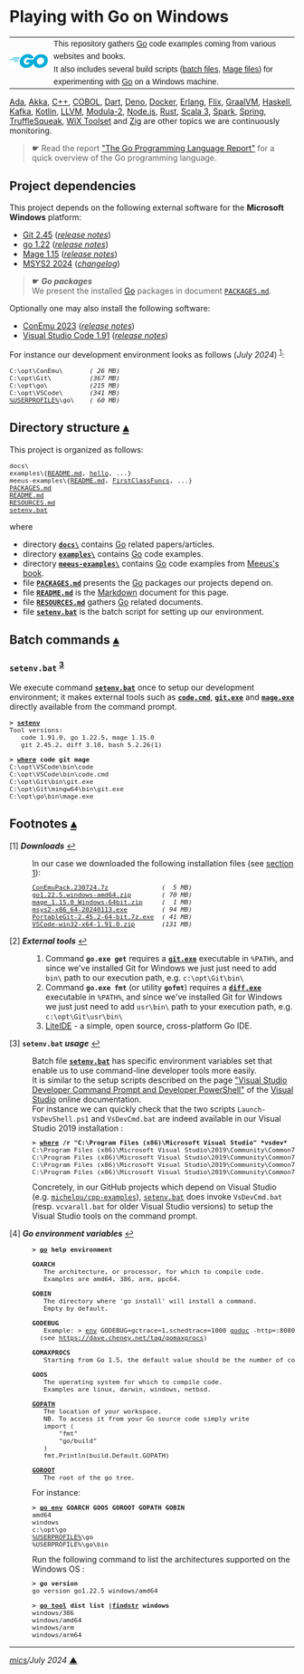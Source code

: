 # <span id="top">Playing with Go on Windows</span>

<table style="font-family:Helvetica,Arial;line-height:1.6;">
  <tr>
  <td style="border:0;padding:0 10px 0 0;min-width:25%;"><a href="https://golang.org/" rel="external"><img src="./docs/images/go-logo-blue.svg" width="120" alt="Go project"/></a></td>
  <td style="border:0;padding:0;vertical-align:text-top;">This repository gathers <a href="https://golang.org/" rel="external">Go</a> code examples coming from various websites and books.<br/>
  It also includes several build scripts (<a href="https://en.wikibooks.org/wiki/Windows_Batch_Scripting" rel="external">batch files</a>, <a href="https://magefile.org/magefiles/" rel="external">Mage files</a>) for experimenting with <a href="https://golang.org/" rel="external">Go</a> on a Windows machine.</td>
  </tr>
</table>

[Ada][ada_examples], [Akka][akka_examples], [C++][cpp_examples], [COBOL][cobol_examples],  [Dart][dart_examples], [Deno][deno_examples], [Docker][docker_examples], [Erlang][erlang_examples], [Flix][flix_examples], [GraalVM][graalvm_examples], [Haskell][haskell_examples], [Kafka][kafka_examples], [Kotlin][kotlin_examples], [LLVM][llvm_examples], [Modula-2][m2_examples], [Node.js][nodejs_examples], [Rust][rust_examples], [Scala 3][scala3_examples], [Spark][spark_examples], [Spring][spring_examples], [TruffleSqueak][trufflesqueak_examples], [WiX Toolset][wix_examples] and [Zig][zig_examples] are other topics we are continuously monitoring.

> **&#9755;** Read the report <a href="https://kuree.gitbooks.io/the-go-programming-language-report/content/" rel="external">"The Go Programming Language Report"</a> for a quick overview of the Go programming language.

## <span id="proj_deps">Project dependencies</span>

This project depends on the following external software for the **Microsoft Windows** platform:

- [Git 2.45][git_downloads] ([*release notes*][git_relnotes])
- [go 1.22][golang_downloads] ([*release notes*][golang_relnotes])
- [Mage 1.15][mage_downloads] ([*release notes*][mage_relnotes])
- [MSYS2 2024][msys2_downloads] ([*changelog*][msys2_changelog])

> **&#9755;** ***Go packages***<br/>
> We present the installed [Go][golang] packages in document [`PACKAGES.md`](./PACKAGES.md).

Optionally one may also install the following software:

- [ConEmu 2023][conemu_downloads] ([*release notes*][conemu_relnotes])
- [Visual Studio Code 1.91][vscode_downloads] ([*release notes*][vscode_relnotes])

For instance our development environment looks as follows (*July 2024*) <sup id="anchor_01">[1](#footnote_01)</sup>:

<pre style="font-size:80%;">
C:\opt\ConEmu\       <i>( 26 MB)</i>
C:\opt\Git\          <i>(367 MB)</i>
C:\opt\go\           <i>(215 MB)</i>
C:\opt\VSCode\       <i>(341 MB)</i>
<a href="https://en.wikipedia.org/wiki/Environment_variable#Default_values" rel="external">%USERPROFILE%</a>\go\    <i>( 60 MB)</i>
</pre>
<!--
go1.14   -> 334 MB, go1.15   -> 369 MB, go1.16   -> 387 MB, go1.17 -> 407 MB
go1.18.1 -> 427 MB, go1.18.2 -> 345 MB, go1.18.4 -> 423 MB, go1.19 -> 451 MB
go1.19.2 -> 451 MB, go1.20.2 -> 245 MB, go1.20.3 -> 246 MB, go1.20.4 -> 246 MB
go1.20.5 -> 246 MB, go1.20.6 -> 246 MB, go1.21.0 -> 206 MB, go1.21.1 -> 206 MB
go1.21.2 -> 206 MB, go1.21.5 -> 206 MB, go1.21.6 -> 206 MB, go1.22.0 -> 215 MB
go1.22.2 -> 215 MB, go1.22.5 -> 215 MB
-->

## <span id="structure">Directory structure</span> [**&#x25B4;**](#top)

This project is organized as follows:

<pre style="font-size:80%;">
docs\
examples\{<a href="./examples/README.md">README.md</a>, <a href="./examples/hello/">hello</a>, ...}
meeus-examples\{<a href="./meeus-examples/README.md">README.md</a>, <a href="./meeus-examples/FirstClassFuncs/">FirstClassFuncs</a>, ...}
<a href="PACKAGES.md">PACKAGES.md</a>
<a href="README.md">README.md</a>
<a href="RESOURCES.md">RESOURCES.md</a>
<a href="setenv.bat">setenv.bat</a>
</pre>

where

- directory [**`docs\`**](docs/) contains [Go][golang] related papers/articles.
- directory [**`examples\`**](examples/) contains [Go][golang] code examples.
- directory [**`meeus-examples\`**](meeus-examples/) contains [Go][golang] code examples from [Meeus's book][book_meeus].
- file [**`PACKAGES.md`**](PACKAGES.md) presents the [Go][golang] packages our projects depend on.
- file [**`README.md`**](README.md) is the [Markdown][github_markdown] document for this page.
- file [**`RESOURCES.md`**](RESOURCES.md) gathers [Go][golang] related documents.
- file [**`setenv.bat`**](setenv.bat) is the batch script for setting up our environment.


## <span id="commands">Batch commands</span> [**&#x25B4;**](#top)

### **`setenv.bat`** <sup id="anchor_03">[3](#footnote_03)</sup>

We execute command [**`setenv.bat`**](setenv.bat) once to setup our development environment; it makes external tools such as [**`code.cmd`**][code_cli], [**`git.exe`**][git_cli] and [**`mage.exe`**][mage_cli] directly available from the command prompt.

<pre style="font-size:80%;">
<b>&gt; <a href="setenv.bat">setenv</a></b>
Tool versions:
   code 1.91.0, go 1.22.5, mage 1.15.0
   git 2.45.2, diff 3.10, bash 5.2.26(1)

<b>&gt; <a href="https://docs.microsoft.com/en-us/windows-server/administration/windows-commands/where_1" rel="external">where</a> code git mage</b>
C:\opt\VSCode\bin\code
C:\opt\VSCode\bin\code.cmd
C:\opt\Git\bin\git.exe
C:\opt\Git\mingw64\bin\git.exe
C:\opt\go\bin\mage.exe
</pre>

## <span id="footnotes">Footnotes</span> [**&#x25B4;**](#top)

<span id="footnote_01">[1]</span> ***Downloads*** [↩](#anchor_01)

<dl><dd>
In our case we downloaded the following installation files (see <a href="#proj_deps">section 1</a>):
</dd>
<dd>
<pre style="font-size:80%;">
<a href="https://github.com/Maximus5/ConEmu/releases/tag/v23.07.24" rel="external">ConEmuPack.230724.7z</a>              <i>(  5 MB)</i>
<a href="https://golang.org/dl/#stable" rel="external">go1.22.5.windows-amd64.zip</a>        <i>( 70 MB)</i>
<a href="https://github.com/magefile/mage/releases" rel="external">mage_1.15.0_Windows-64bit.zip</a>     <i>(  1 MB)</i>
<a href="http://repo.msys2.org/distrib/x86_64/">msys2-x86_64-20240113.exe</a>         <i>( 94 MB)</i>
<a href="https://git-scm.com/download/win" rel="external">PortableGit-2.45.2-64-bit.7z.exe</a>  <i>( 41 MB)</i>
<a href="https://code.visualstudio.com/Download#" rel="external">VSCode-win32-x64-1.91.0.zip</a>       <i>(131 MB)</i>
</pre>
</dd></dl>

<span id="footnote_02">[2]</span> ***External tools*** [↩](#anchor_02)

<dl><dd>
<ol>
<li>Command <b><code>go.exe get</code></b> requires a <a href="https://git-scm.com/docs/git"><b><code>git.exe</code></b></a> executable in <code>%PATH%</code>, and since we've installed Git for Windows we just just need to add <code>bin\</code> path to our execution path,
      e.g. <code>c:\opt\Git\bin\</code>
</li>
<li>Command <b><code>go.exe fmt</code></b> (or utility <b><code>gofmt</code></b>) requires a <a href="https://www.gnu.org/software/diffutils/manual/html_node/Invoking-diff.html"><b><code>diff.exe</code></b></a> executable in <code>%PATH%</code>, and since we've installed Git for Windows we just just need to add <code>usr\bin\</code> path to your execution path,
      e.g. <code>c:\opt\Git\usr\bin\</code>
</li>
<li><a href="http://liteide.org/en/">LiteIDE</a> - a simple, open source, cross-platform Go IDE.
</li>
</ol>
</dd></dl>

<span id="footnote_03">[3]</span> **`setenv.bat` *usage*** [↩](#anchor_03)

<dl><dd>
Batch file <a href=./setenv.bat><code><b>setenv.bat</b></code></a> has specific environment variables set that enable us to use command-line developer tools more easily.
</dd>
<dd>It is similar to the setup scripts described on the page <a href="https://learn.microsoft.com/en-us/visualstudio/ide/reference/command-prompt-powershell" rel="external">"Visual Studio Developer Command Prompt and Developer PowerShell"</a> of the <a href="https://learn.microsoft.com/en-us/visualstudio/windows" rel="external">Visual Studio</a> online documentation.
</dd>
<dd>
For instance we can quickly check that the two scripts <code>Launch-VsDevShell.ps1</code> and <code>VsDevCmd.bat</code> are indeed available in our Visual Studio 2019 installation :
<pre style="font-size:80%;">
<b>&gt; <a href="https://learn.microsoft.com/en-us/windows-server/administration/windows-commands/where" rel="external">where</a> /r "C:\Program Files (x86)\Microsoft Visual Studio" *vsdev*</b>
C:\Program Files (x86)\Microsoft Visual Studio\2019\Community\Common7\Tools\Launch-VsDevShell.ps1
C:\Program Files (x86)\Microsoft Visual Studio\2019\Community\Common7\Tools\VsDevCmd.bat
C:\Program Files (x86)\Microsoft Visual Studio\2019\Community\Common7\Tools\vsdevcmd\core\vsdevcmd_end.bat
C:\Program Files (x86)\Microsoft Visual Studio\2019\Community\Common7\Tools\vsdevcmd\core\vsdevcmd_start.bat
</pre>
</dd>
<dd>
Concretely, in our GitHub projects which depend on Visual Studio (e.g. <a href="https://github.com/michelou/cpp-examples"><code>michelou/cpp-examples</code></a>), <a href="./setenv.bat"><code>setenv.bat</code></a> does invoke <code>VsDevCmd.bat</code> (resp. <code>vcvarall.bat</code> for older Visual Studio versions) to setup the Visual Studio tools on the command prompt. 
</dd></dl>

<span id="footnote_04">[4]</span> ***Go environment variables*** [↩](#anchor_04)

<dl><dd>
<pre style="font-size:80%;">
<b>&gt; <a href="https://golang.org/cmd/go/">go</a> help environment</b>
&nbsp;
<b>GOARCH</b>
   The architecture, or processor, for which to compile code.
   Examples are amd64, 386, arm, ppc64.
&nbsp;
<b>GOBIN</b>
   The directory where 'go install' will install a command.
   Empty by default.
&nbsp;
<b>GODEBUG</b>
   Example: &gt; <a href="https://man7.org/linux/man-pages/man1/env.1.html" rel="external">env</a> GODEBUG=gctrace=1,schedtrace=1000 <a href="https://pkg.go.dev/golang.org/x/tools/cmd/godoc" rel="external">godoc</a> -http=:8080
  (see <a href="https://dave.cheney.net/tag/gomaxprocs" rel="external">https://dave.cheney.net/tag/gomaxprocs</a>)
&nbsp;
<b>GOMAXPROCS</b>
   Starting from Go 1.5, the default value should be the number of cores.
&nbsp;
<b>GOOS</b>
   The operating system for which to compile code.
   Examples are linux, darwin, windows, netbsd.
&nbsp;
<a href="https://www.jetbrains.com/help/go/configuring-goroot-and-gopath.html#gopath"><b>GOPATH</b></a>
   The location of your workspace.
   NB. To access it from your Go source code simply write
   import (
       "fmt"
       "go/build"
   )
   fmt.Println(build.Default.GOPATH)
&nbsp;
<a href="https://www.jetbrains.com/help/go/configuring-goroot-and-gopath.html#goroot"><b>GOROOT</b></a>
   The root of the go tree.
</pre>
</dd>
<dd>
For instance:
</dd>
<dd>
<pre style="font-size:80%;">
<b>&gt; <a href="https://golang.org/cmd/go/#hdr-Print_Go_environment_information">go env</a> GOARCH GOOS GOROOT GOPATH GOBIN</b>
amd64
windows
c:\opt\go
<a href="https://en.wikipedia.org/wiki/Environment_variable#Default_values" rel="external">%USERPROFILE%</a>\go
%USERPROFILE%\go\bin
</pre>
</dd>
<dd>
Run the following command to list the architectures supported on the Windows OS :
</dd>
<dd>
<pre style="font-size:80%;">
<b>&gt; go version</b>
go version go1.22.5 windows/amd64
&nbsp;
<b>&gt; <a href="https://pkg.go.dev/cmd/go#hdr-Run_specified_go_tool" rel="external">go tool</a> dist list |<a href="https://docs.microsoft.com/en-us/windows-server/administration/windows-commands/findstr" rel="external">findstr</a> windows</b>
windows/386
windows/amd64
windows/arm
windows/arm64
</pre>
</dd></dl>

***

*[mics](https://lampwww.epfl.ch/~michelou/)/July 2024* [**&#9650;**](#top)
<span id="bottom">&nbsp;</span>

<!-- link refs -->

[ada_examples]: https://github.com/michelou/ada-examples#top
[akka_examples]: https://github.com/michelou/akka-examples#top
[book_meeus]: https://www.packtpub.com/product/functional-programming-in-go/9781801811163
[code_cli]: https://code.visualstudio.com/docs/editor/command-line
[cobol_examples]: https://github.com/michelou/cobol-examples#top
[conemu_downloads]: https://github.com/Maximus5/ConEmu/releases
[conemu_relnotes]: https://conemu.github.io/blog/2023/07/24/Build-230724.html
[cpp_examples]: https://github.com/michelou/cpp-examples#top
[dart_examples]: https://github.com/michelou/dart-examples#top
[deno_examples]: https://github.com/michelou/deno-examples#top
[docker_examples]: https://github.com/michelou/docker-examples#top
[diff_cli]: https://www.gnu.org/software/diffutils/manual/html_node/Invoking-diff.html
[erlang_examples]: https://github.com/michelou/erlang-examples#top
[flix_examples]: https://github.com/michelou/flix-examples#top
[git_cli]: https://git-scm.com/docs/git
[git_downloads]: https://git-scm.com/download/win
[git_exe]: https://git-scm.com/docs/git
[git_relnotes]: https://raw.githubusercontent.com/git/git/master/Documentation/RelNotes/2.45.2.txt
[github_markdown]: https://github.github.com/gfm/
[golang]: https://golang.org/
[golang_downloads]: https://golang.org/dl/#stable
[golang_relnotes]: https://golang.org/doc/devel/release.html#go1.22
[graalvm_examples]: https://github.com/michelou/graalvm-examples#top
[haskell_examples]: https://github.com/michelou/haskell-examples#top
[kafka_examples]: https://github.com/michelou/kafka-examples#top
[kotlin_examples]: https://github.com/michelou/kotlin-examples#top
[llvm_examples]: https://github.com/michelou/llvm-examples#top
[mage_cli]: https://
[m2_examples]: https://github.com/michelou/m2-examples#top
[mage_downloads]: https://github.com/magefile/mage/releases
[mage_relnotes]: https://github.com/magefile/mage/releases/tag/v1.15.0
[msys2_changelog]: https://github.com/msys2/setup-msys2/blob/main/CHANGELOG.md
[msys2_downloads]: http://repo.msys2.org/distrib/x86_64/
[nodejs_examples]: https://github.com/michelou/nodejs-examples#top
[rust_examples]: https://github.com/michelou/rust-examples#top
[scala3_examples]: https://github.com/michelou/dotty-examples#top
[spark_examples]: https://github.com/michelou/spark-examples#top
[spring_examples]: https://github.com/michelou/spring-examples#top
[trufflesqueak_examples]: https://github.com/michelou/trufflesqueak-examples#top
[vscode_downloads]: https://code.visualstudio.com/#alt-downloads
[vscode_relnotes]: https://code.visualstudio.com/updates/
[wix_examples]: https://github.com/michelou/wix-examples#top
[zig_examples]: https://github.com/michelou/zig-examples#top
